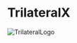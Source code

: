 # TrilateralX 
![TrilateralLogo](https://user-images.githubusercontent.com/20134338/83942319-5052a200-a7ea-11ea-8e44-76f49d5251fc.png)
